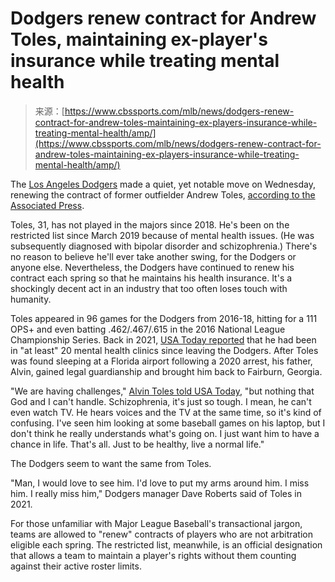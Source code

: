 <!--yml
category: 未分类
date: 2024-05-29 12:21:28
-->

# Dodgers renew contract for Andrew Toles, maintaining ex-player's insurance while treating mental health

> 来源：[https://www.cbssports.com/mlb/news/dodgers-renew-contract-for-andrew-toles-maintaining-ex-players-insurance-while-treating-mental-health/amp/](https://www.cbssports.com/mlb/news/dodgers-renew-contract-for-andrew-toles-maintaining-ex-players-insurance-while-treating-mental-health/amp/)

The [Los Angeles Dodgers](https://www.cbssports.com/mlb/teams/LAD/los-angeles-dodgers/) made a quiet, yet notable move on Wednesday, renewing the contract of former outfielder Andrew Toles, [according to the Associated Press](https://www.espn.com/mlb/story/_/id/39724914/o-gunnar-henderson-adley-rutschman-mlb-contract-renewals). 

Toles, 31, has not played in the majors since 2018\. He's been on the restricted list since March 2019 because of mental health issues. (He was subsequently diagnosed with bipolar disorder and schizophrenia.) There's no reason to believe he'll ever take another swing, for the Dodgers or anyone else. Nevertheless, the Dodgers have continued to renew his contract each spring so that he maintains his health insurance. It's a shockingly decent act in an industry that too often loses touch with humanity.

Toles appeared in 96 games for the Dodgers from 2016-18, hitting for a 111 OPS+ and even batting .462/.467/.615 in the 2016 National League Championship Series. Back in 2021, [USA Today reported](https://www.usatoday.com/story/sports/mlb/columnist/bob-nightengale/2020/06/30/andrew-toles-dodgers-homeless-mental-illness/3285031001/) that he had been in "at least" 20 mental health clinics since leaving the Dodgers. After Toles was found sleeping at a Florida airport following a 2020 arrest, his father, Alvin, gained legal guardianship and brought him back to Fairburn, Georgia. 

"We are having challenges," [Alvin Toles told USA Today](https://www.usatoday.com/in-depth/sports/mlb/columnist/bob-nightengale/2021/06/20/andrew-toles-father-homeless-mental-illness/7745985002/), "but nothing that God and I can't handle. Schizophrenia, it's just so tough. I mean, he can't even watch TV. He hears voices and the TV at the same time, so it's kind of confusing. I've seen him looking at some baseball games on his laptop, but I don't think he really understands what's going on. I just want him to have a chance in life. That's all. Just to be healthy, live a normal life."

The Dodgers seem to want the same from Toles.

"Man, I would love to see him. I'd love to put my arms around him. I miss him. I really miss him," Dodgers manager Dave Roberts said of Toles in 2021.

For those unfamiliar with Major League Baseball's transactional jargon, teams are allowed to "renew" contracts of players who are not arbitration eligible each spring. The restricted list, meanwhile, is an official designation that allows a team to maintain a player's rights without them counting against their active roster limits.